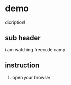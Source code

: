 # demo

dicription!

## sub header

i am watching freecode camp.

## instruction 

1. open your browser
